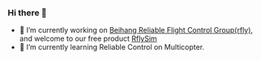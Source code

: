 ### Hi there 👋

- 🔭 I’m currently working on [Beihang Reliable Flight Control Group(rfly)](http://rfly.buaa.edu.cn/index.html), and welcome to our free product [RflySim](https://rflysim.com) 
- 🌱 I’m currently learning Reliable Control on Multicopter.
